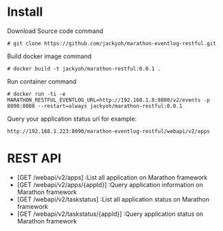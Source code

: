 # Install
Download Source code command
```
# git clone https://github.com/jackyoh/marathon-eventlog-restful.git
```
Build docker image command
```
# docker build -t jackyoh/marathon-restful:0.0.1 .
```

Run container command
```
# docker run -ti -e MARATHON_RESTFUL_EVENTLOG_URL=http://192.168.1.8:8080/v2/events -p 8090:8080 --restart=always jackyoh/marathon-restful:0.0.1
```

Query your application status url for example:
```
http://192.168.1.223:8090/marathon-eventlog-restful/webapi/v2/apps
```

# REST API
* [GET /webapi/v2/apps] :List all application on Marathon framework
* [GET /webapi/v2/apps/{appId}] :Query application information on Marathon framework
* [GET /webapi/v2/taskstatus] :List all application status on Marathon framework
* [GET /webapi/v2/taskstatus/{appId}] :Query application status on Marathon framework
